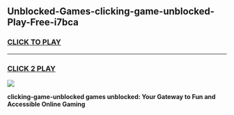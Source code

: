 
## Unblocked-Games-clicking-game-unblocked-Play-Free-i7bca
<h3>
<a href="https://premium76.site?title=clicking-game-unblocked&ref=15A">CLICK TO PLAY</a></h3>
<hr>

<h3>
<a href="https://premium76.site?title=clicking-game-unblocked&ref=15A">CLICK 2 PLAY</a>
  
</h3>

<a href="https://premium76.site?title=clicking-game-unblocked&ref=15A"><img src="https://clearcache.store/games.png"></a>


**clicking-game-unblocked games unblocked: Your Gateway to Fun and Accessible Online Gaming**
